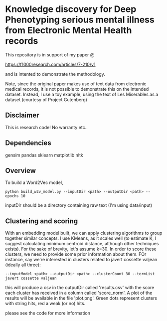 # Knowledge discovery for Deep Phenotyping serious mental illness from Electronic Mental Health records


This repository is in support of my paper @

https://f1000research.com/articles/7-210/v1

and is intented to demonstrate the methodology.

Note, since the original paper makes use of text data from electronic medical records, it is not possible to demonstrate
this on the intended dataset. Instead, I use a toy example, using the text of Les Miserables as a dataset (courtesy of
Project Gutenberg)

## Disclaimer

This is research code! No warranty etc..


## Dependencies

gensim
pandas
sklearn
matplotlib
nltk


## Overview

To build a Word2Vec model,

```
python build_w2v_model.py --inputDir <path> --outputDir <path> --epochs 10
```

inputDir should be a directory containing raw text (I'm using data/input)


## Clustering and scoring

With an embedding model built, we can apply clustering algorithms to group together similar concepts. I use KMeans,
 as it scales well (to estimate K, I suggest calculating minimum centroid distance, although other techniques exists).
 For the sake of brevity, let's assume  k=30. In order to score these clusters, we need to provide some prior information
 about them. FOr instance, say we're interested in clusters  related to javert cossette valjean (ideally all three):


 ```
 --inputModel <path> --outputDir <path> --clusterCount 30 --termList javert cossette valjean
 ```

 this will produce a csv in the outputDir called 'results.csv' with the score each cluster has received in a column
 called 'score_norm'. A plot of the results will be available in the file 'plot.png'. Green dots represent clusters with
 string hits, red a weak (or no) hits.

 please see the code for more information



